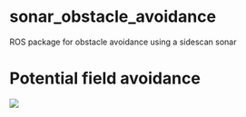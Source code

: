 # sonar_obstacle_avoidance
ROS package for obstacle avoidance using a sidescan sonar

# Potential field avoidance

![](https://raw.githubusercontent.com/olayasturias/sonar_obstacle_avoidance/7ef739a28145ee3e6a69ec017fc029a9c91f0842/assets/obsav.svg)
